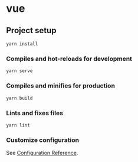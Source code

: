 # vue

## Project setup
```
yarn install
```

### Compiles and hot-reloads for development
```
yarn serve
```

### Compiles and minifies for production
```
yarn build
```


### Lints and fixes files
```
yarn lint
```

### Customize configuration
See [Configuration Reference](https://cli.vuejs.org/config/).
